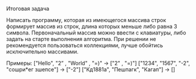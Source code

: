 Итоговая задача

Написать программу, которая из имеющегося массива строк формирует массив из строк, длина которых меньше либо равна 3 символа. 
Первоначальный массив можно ввести с клавиатуры, либо задать на старте выполнения алгоритма. При решении не рекомендуется пользоваться коллекциями, 
лучше обойтись исключительно массивами.

Примеры:
["Hello",  "2” , "World" , "=)" -> ["2" , "=)"]
["1234", "1567", "-2", "сошри*ег зшепсе"] -> ["-2"]
["Кд1881а", "Пешпагк", "Кагап"] -> []